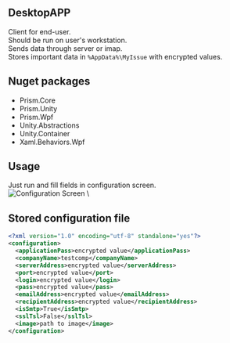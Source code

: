 ## DesktopAPP
Client for end-user. \
Should be run on user's workstation. \
Sends data through server or imap. \
Stores important data in `%AppData%\MyIssue` with encrypted values.
## Nuget packages
 - Prism.Core
 - Prism.Unity
 - Prism.Wpf
 - Unity.Abstractions
 - Unity.Container
 - Xaml.Behaviors.Wpf
 
## Usage
Just run and fill fields in configuration screen. \
![Configuration Screen](https://i.imgur.com/yEaPMmj.png) \

## Stored configuration file
```xml
<?xml version="1.0" encoding="utf-8" standalone="yes"?>
<configuration>
  <applicationPass>encrypted value</applicationPass>
  <companyName>testcomp</companyName>
  <serverAddress>encrypted value</serverAddress>
  <port>encrypted value</port>
  <login>encrypted value</login>
  <pass>encrypted value</pass>
  <emailAddress>encrypted value</emailAddress>
  <recipientAddress>encrypted value</recipientAddress>
  <isSmtp>True</isSmtp>
  <sslTsl>False</sslTsl>
  <image>path to image</image>
</configuration>
```